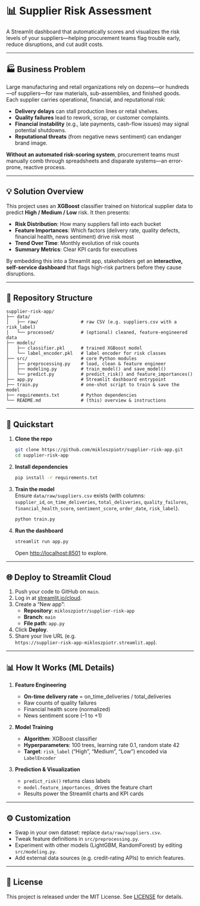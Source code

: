 # 📊 Supplier Risk Assessment

A Streamlit dashboard that automatically scores and visualizes the risk levels of your suppliers—helping procurement teams flag trouble early, reduce disruptions, and cut audit costs.

---

## 🏭 Business Problem

Large manufacturing and retail organizations rely on dozens—or hundreds—of suppliers—for raw materials, sub-assemblies, and finished goods. Each supplier carries operational, financial, and reputational risk:

- **Delivery delays** can stall production lines or retail shelves.  
- **Quality failures** lead to rework, scrap, or customer complaints.  
- **Financial instability** (e.g., late payments, cash-flow issues) may signal potential shutdowns.  
- **Reputational threats** (from negative news sentiment) can endanger brand image.

**Without an automated risk-scoring system**, procurement teams must manually comb through spreadsheets and disparate systems—an error-prone, reactive process.

---

## 💡 Solution Overview

This project uses an **XGBoost** classifier trained on historical supplier data to predict **High / Medium / Low** risk. It then presents:

- **Risk Distribution**: How many suppliers fall into each bucket  
- **Feature Importances**: Which factors (delivery rate, quality defects, financial health, news sentiment) drive risk most  
- **Trend Over Time**: Monthly evolution of risk counts  
- **Summary Metrics**: Clear KPI cards for executives

By embedding this into a Streamlit app, stakeholders get an **interactive, self-service dashboard** that flags high-risk partners before they cause disruptions.

---

## 📂 Repository Structure

```
supplier-risk-app/
├── data/
│   ├── raw/                # raw CSV (e.g. suppliers.csv with a risk_label)
│   └── processed/          # (optional) cleaned, feature-engineered data
├── models/
│   ├── classifier.pkl      # trained XGBoost model
│   └── label_encoder.pkl   # label encoder for risk classes
├── src/                    # core Python modules
│   ├── preprocessing.py    # load, clean & feature engineer
│   ├── modeling.py         # train_model() and save_model()
│   └── predict.py          # predict_risk() and feature_importances()
├── app.py                  # Streamlit dashboard entrypoint
├── train.py                # one-shot script to train & save the model
├── requirements.txt        # Python dependencies
└── README.md               # (this) overview & instructions
```

---

## 🚀 Quickstart

1. **Clone the repo**  
   ```bash
   git clone https://github.com/mikloszpiotr/supplier-risk-app.git
   cd supplier-risk-app
   ```

2. **Install dependencies**  
   ```bash
   pip install -r requirements.txt
   ```

3. **Train the model**  
   Ensure `data/raw/suppliers.csv` exists (with columns:  
   `supplier_id`, `on_time_deliveries`, `total_deliveries`, `quality_failures`,  
   `financial_health_score`, `sentiment_score`, `order_date`, `risk_label`).

   ```bash
   python train.py
   ```

4. **Run the dashboard**  
   ```bash
   streamlit run app.py
   ```
   Open [http://localhost:8501](http://localhost:8501) to explore.

---

## 🌐 Deploy to Streamlit Cloud

1. Push your code to GitHub on `main`.  
2. Log in at [streamlit.io/cloud](https://streamlit.io/cloud).  
3. Create a “New app”:
   - **Repository**: `mikloszpiotr/supplier-risk-app`  
   - **Branch**: `main`  
   - **File path**: `app.py`  
4. Click **Deploy**.  
5. Share your live URL (e.g.  
   `https://supplier-risk-app-mikloszpiotr.streamlit.app`).

---

## 📊 How It Works (ML Details)

1. **Feature Engineering**  
   - **On-time delivery rate** = on_time_deliveries / total_deliveries  
   - Raw counts of quality failures  
   - Financial health score (normalized)  
   - News sentiment score (–1 to +1)  

2. **Model Training**  
   - **Algorithm**: XGBoost classifier  
   - **Hyperparameters**: 100 trees, learning rate 0.1, random state 42  
   - **Target**: `risk_label` (“High”, “Medium”, “Low”) encoded via `LabelEncoder`

3. **Prediction & Visualization**  
   - `predict_risk()` returns class labels  
   - `model.feature_importances_` drives the feature chart  
   - Results power the Streamlit charts and KPI cards

---

## ⚙️ Customization

- Swap in your own dataset: replace `data/raw/suppliers.csv`.  
- Tweak feature definitions in `src/preprocessing.py`.  
- Experiment with other models (LightGBM, RandomForest) by editing `src/modeling.py`.  
- Add external data sources (e.g. credit-rating APIs) to enrich features.

---

## 📄 License

This project is released under the MIT License. See [LICENSE](LICENSE) for details.
